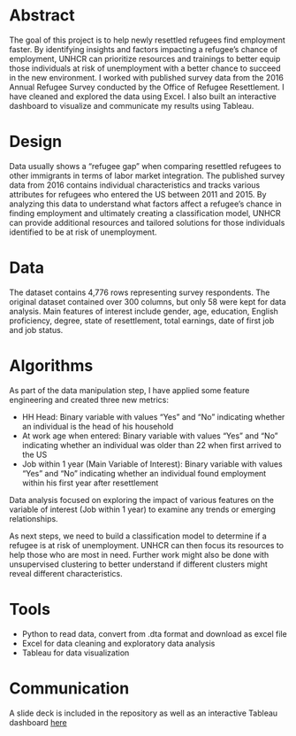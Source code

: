 # Abstract
The goal of this project is to help newly resettled refugees find employment faster. By identifying insights and factors impacting a refugee’s chance of employment, UNHCR can prioritize resources and trainings to better equip those individuals at risk of unemployment with a better chance to succeed in the new environment. I worked with published survey data from the 2016 Annual Refugee Survey conducted by the Office of Refugee Resettlement. I have cleaned and explored the data using Excel. I also built an interactive dashboard to visualize and communicate my results using Tableau.

# Design
Data usually shows a “refugee gap” when comparing resettled refugees to other immigrants in terms of labor market integration. The published survey data from 2016 contains individual characteristics and tracks various attributes for refugees who entered the US between 2011 and 2015. By analyzing this data to understand what factors affect a refugee’s chance in finding employment and ultimately creating a classification model, UNHCR can provide additional resources and tailored solutions for those individuals identified to be at risk of unemployment. 

# Data
The dataset contains 4,776 rows representing survey respondents. The original dataset contained over 300 columns, but only 58 were kept for data analysis. Main features of interest include gender, age, education, English proficiency, degree, state of resettlement, total earnings, date of first job and job status. 

# Algorithms
As part of the data manipulation step, I have applied some feature engineering and created three new metrics:
* HH Head: Binary variable with values “Yes” and “No” indicating whether an individual is the head of his household
* At work age when entered:  Binary variable with values “Yes” and “No” indicating whether an individual was older than 22 when first arrived to the US
* Job within 1 year (Main Variable of Interest): Binary variable with values “Yes” and “No” indicating whether an individual found employment within his first year after resettlement 

Data analysis focused on exploring the impact of various features on the variable of interest (Job within 1 year) to examine any trends or emerging relationships. 

As next steps, we need to build a classification model to determine if a refugee is at risk of unemployment. UNHCR can then focus its resources to help those who are most in need. Further work might also be done with unsupervised clustering to better understand if different clusters might reveal different characteristics. 

# Tools
*	Python to read data, convert from .dta format and download as excel file 
*	Excel for data cleaning and exploratory data analysis
*	Tableau for data visualization

# Communication
A slide deck is included in the repository as well as an interactive Tableau dashboard [here](https://public.tableau.com/views/BusinessProjectDashboard/Dashboard1?:language=en-US&:display_count=n&:origin=viz_share_link/)
